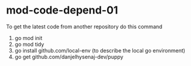 # mod-code-depend-01

To get the latest code from another repository do this command
 1. go mod init
 2. go mod tidy
 3. go install github.com/local-env (to describe the local go environment)
 4. go get github.com/danjelhysenaj-dev/puppy